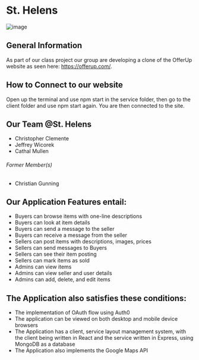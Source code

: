 # St. Helens
![image](https://user-images.githubusercontent.com/60242692/112396000-a7176280-8cbc-11eb-8484-19f93cef43dd.png)

## General Information
As part of our class project our group are developing a clone of the OfferUp
website as seen here: https://offerup.com/. 

## How to Connect to our website
Open up the terminal and use npm start in the service folder, then go to the client folder and use npm start again.
You are then connected to the site.

## Our Team @St. Helens
* Christopher Clemente
* Jeffrey Wicorek
* Cathal Mullen
###### Former Member(s)
* Christian Gunning

## Our Application Features entail:
* Buyers can browse items with one-line descriptions
* Buyers can look at item details
* Buyers can send a message to the seller
* Buyers can receive a message from the seller
* Sellers can post items with descriptions, images, prices
* Sellers can send messages to Buyers
* Sellers can see their item posting
* Sellers can mark items as sold
* Admins can view items
* Admins can view seller and user details
* Admins can add, delete, and edit items

## The Application also satisfies these conditions:
* The implementation of OAuth flow using Auth0
* The application can be viewed on both desktop and mobile device browsers
* The Application has a client, service layout management system, with the client being written in React
 and the service written in Express, using MongoDB as a database
* The Application also implements the Google Maps API

